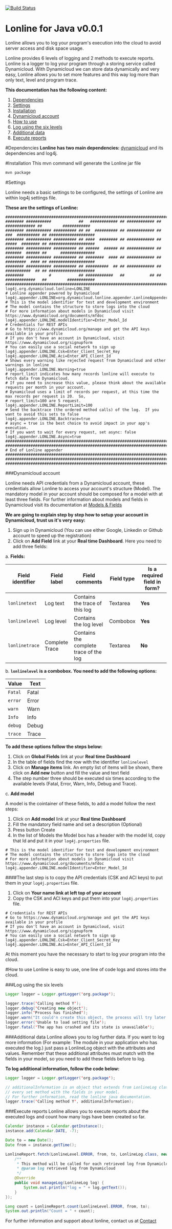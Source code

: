 [![Build Status](https://travis-ci.org/dynamicloud/lonline_for_java.svg?branch=master)](https://travis-ci.org/dynamicloud/lonline_for_java)

# Lonline for Java v0.0.1
Lonline allows you to log your program's execution into the cloud to avoid server access and disk space usage.

Lonline provides 6 levels of logging and 2 methods to execute reports.  Lonline is a logger to log your program through a storing service called Dynamicloud.  With Dynamicloud we can store data dynamically and very easy, Lonline allows you to set more features and this way log more than only text, level and program trace.

**This documentation has the following content:**

1. [Dependencies](#dependencies)
2. [Settings](#settings)
  1. [Installation](#installation)
  2. [Dynamicloud account](#dynamicloud-account)
3. [How to use](#how-to-use)
  1. [Log using the six levels](#log-using-the-six-levels)
  2. [Additional data](#additional-data)
  3. [Execute reports](#execute-reports)

#Dependencies
**Lonline has two main dependencies:** [dynamicloud](https://github.com/dynamicloud/dynamicloud_java_api/releases "Dynamicloud Java API") and its dependencies and log4j.

#Installation
This mvn command will generate the Lonline jar file

```bash
mvn package
```

#Settings

Lonline needs a basic settings to be configured, the settings of Lonline are within log4j settings file.

**These are the settings of Lonline:**

```properties
############################################################################################################
######## ###########            ##   ############ ## ############ ##   ############# ##         ############
######## ########### ########## ## ##  ########## ## ############ ## ###  ########## ## ####################
######## ########### ########## ## ####  ######## ## ############ ## #####  ######## ## ####################
######## ########### ########## ## ######  ###### ## ############ ## #######  ###### ##      ###############
######## ########### ########## ## ########  #### ## ############ ## #########  #### ## ####################
######## ########### ########## ## ##########  ## ## ############ ## ###########  ## ## ####################
########           #            ## ############   ##           ## ## #############   ##         ############
############################################################################################################
log4j.org.dynamicloud.lonline=LONLINE
# Lonline appender powered by Dynamicloud
log4j.appender.LONLINE=org.dynamicloud.lonline.appender.LonlineAppender
# This is the model identifier for test and development environment
# The model contains the structure to store logs into the cloud
# For more information about models in Dynamicloud visit https://www.dynamicloud.org/documents/mfdoc
log4j.appender.LONLINE.modelIdentifier=Enter_Model_Id
# Credentials for REST APIs
# Go to https://www.dynamicloud.org/manage and get the API keys available in your profile
# If you don't have an account in Dynamicloud, visit https://www.dynamicloud.org/signupform
# You can easily use a social network to sign up
log4j.appender.LONLINE.Csk=Enter_Client_Secret_Key
log4j.appender.LONLINE.Aci=Enter_API_Client_Id
# Shows every warning like rejected request from Dynamicloud and other warnings in lonline
log4j.appender.LONLINE.Warning=true
# report_limit indicates how many records lonline will execute to fetch data from Dynamicloud.
# If you need to increase this value, please think about the available requests per month in your account.
# Dynamicloud uses a limit of records per request, at this time the max records per request is 20.  So,
# report_limit=100 are 5 request.
log4j.appender.LONLINE.ReportLimit=100
# Send the backtrace (the ordered method calls) of the log.  If you want to avoid this sets to false
log4j.appender.LONLINE.Backtrace=true
# async = true is the best choice to avoid impact in your app's execution.
# If you want to wait for every request, set async: false
log4j.appender.LONLINE.Async=true
############################################################################################################
############################################################################################################
# End of Lonline appender ##################################################################################
############################################################################################################
############################################################################################################
```

###Dynamicloud account

Lonline needs API credentials from a Dynamicloud account, these credentials allow Lonline to access your account's structure (Model).  The mandatory model in your account should be composed for a model with at least three fields.  For further information about models and fields in Dynamicloud visit its documentation at [Models & Fields](https://www.dynamicloud.org/documents/mfdoc "Dynamicloud documentation")

**We are going to explain step by step how to setup your account in Dynamicloud, trust us it's very easy:**

1. Sign up in Dynamicloud (You can use either Google, Linkedin or Github account to speed up the registration)
2. Click on **Add Field** link at your **Real time Dashboard**.  Here you need to add three fields:
  
a. **Fields:**
  
| Field identifier | Field label | Field comments | Field type | Is a required field in form? |
| --- | --- | --- | --- | --- |
| `lonlinetext` | Log text | Contains the trace of this log | Textarea | **Yes** |
| `lonlinelevel` | Log level | Contains the log level | Combobox | **Yes** |
| `lonlinetrace` | Complete Trace | Contains the complete trace of the log | Textarea | **No** |  
  
b. **`lonlinelevel` is a combobox.  You need to add the following options:**
  
| Value | Text |
| --- | --- |
| `Fatal` | Fatal |
| `error` | Error |
| `warn` | Warn |
| `Info` | Info |
| `debug` | Debug |
| `trace` | Trace |

**To add these options follow the steps below:**

1. Click on **Global Fields** link at your **Real time Dashboard**
2. In the table of fields find the row with the identifier `lonlinelevel`
3. Click on **Manage items** link.  An empty list of items will be shown, there click on **Add new** button and fill the value and text field
4. The step number three should be executed six times according to the available levels (Fatal, Error, Warn, Info, Debug and Trace).

c. **Add model**
  
A model is the cointainer of these fields, to add a model follow the next steps:

1. Click on **Add model** link at your **Real time Dashboard**
2. Fill the mandatory field name and set a description (Optional)
3. Press button Create
4. In the list of Models the Model box has a header with the model Id, copy that Id and put it in your `log4j.properties` file.

```properties
# This is the model identifier for test and development environment
# The model contains the structure to store logs into the cloud
# For more information about models in Dynamicloud visit https://www.dynamicloud.org/documents/mfdoc
log4j.appender.LONLINE.modelIdentifier=Enter_Model_Id
```

####The last step is to copy the API credentials (CSK and ACI keys) to put them in your `log4j.properties` file.

1. Click on **Your name link at left top of your account**
2. Copy the CSK and ACI keys and put them into your `log4j.properties` file.

```properties
# Credentials for REST APIs
# Go to https://www.dynamicloud.org/manage and get the API keys available in your profile
# If you don't have an account in Dynamicloud, visit https://www.dynamicloud.org/signupform
# You can easily use a social network to sign up
log4j.appender.LONLINE.Csk=Enter_Client_Secret_Key
log4j.appender.LONLINE.Aci=Enter_API_Client_Id
```

At this moment you have the necessary to start to log your program into the cloud.

#How to use
Lonline is easy to use, one line of code logs and stores into the cloud.

###Log using the six levels

```java
Logger logger = Logger.getLogger('org.package');

logger.trace('Calling method Y');
logger.debug('Creating new object');
logger.info('Process has finished');
logger.warn("It could'n create this object, the process will try later.");
logger.error('Unable to load setting file');
logger.fatal('The app has crashed and its state is unavailable');
```

###Additional data
Lonline allows you to log further data.  If you want to log more information (For example: The module in your application who has executed the log.) just pass a LonlineLog object with the attributes and values.  Remember that these additional attributes must match with the fields in your model, so you need to add these fields before to log.

**To log additional information, follow the code below:**
```java
Logger logger = Logger.getLogger('org.package');

// additionalInformation is an object that extends from LonlineLog class.  That class must add the additional attributes and bind 
// every set method with the fields in your model.
// For further information, read the lonline java documentation.
logger.trace('Calling method Y', additionalInformation);
```

###Execute reports
Lonline allows you to execute reports about the executed logs and count how many logs have been created so far.

```java
Calendar instance = Calendar.getInstance();
instance.add(Calendar.DATE, -7);

Date to = new Date();
Date from = instance.getTime();

LonlineReport.fetch(LonlineLevel.ERROR, from, to, LonlineLog.class, new LonlineReportCallback() {
    /**
     * This method will be called for each retrieved log from Dynamicloud
     * @param log retrieved log from Dynamicloud
     */
    @Override
    public void manageLog(LonlineLog log) {
        System.out.println("log = " + log.getText());
    }
});

Long count = LonlineReport.count(LonlineLevel.ERROR, from, to);
System.out.println("Count = " + count);
```

For further information and support about lonline, contact us at [Contact](https://www.dynamicloud.org/contact "Dynamicloud contact")
